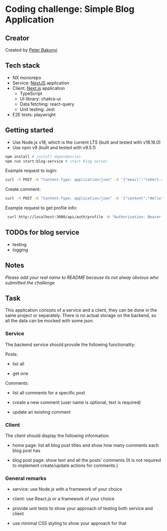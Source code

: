 # Coding challenge: Simple Blog Application

## Creator

Created by [Peter Bakonyi](https://github.com/peterbakonyi05)

## Tech stack

- NX monorepo
- Service: [NestJS](https://nestjs.com/) application
- Client: [Next.js](https://nextjs.org/) application
  - TypeScript
  - UI library: chakra-ui
  - Data fetching: react-query
  - Unit testing: Jest
- E2E tests: playwright

## Getting started

- Use Node.js v18, which is the current LTS (built and tested with v18.16.0)
- Use npm v9 (built and tested with v9.5.1)

```sh
npm install # install dependencies
npm run start:blog-service # start blog server
```

Example request to login:

```sh
curl -X POST -H "Content-Type: application/json" -d '{"email":"robert.reactfan@gmail.com","password":"react"}' http://localhost:3000/api/auth/login
```

Create comment:

```sh
curl -X POST -H "Content-Type: application/json" -d '{"content":"Hello", "postId": 1}' http://localhost:3000/api/comments
```

Example request to get profile info:

```sh
 curl http://localhost:3000/api/auth/profile -H "Authorization: Bearer eyJhbGciOiJIUzI1NiIsInR5cCI6IkpXVCJ9.eyJzdWIiOjEsImVtYWlsIjoicm9iZXJ0LnJlYWN0ZmFuQGdtYWlsLmNvbSIsImlhdCI6MTY4Njg1NTIwOSwiZXhwIjoxNjg2ODU4ODA5fQ.ptuJM21aVuuvvyrRil6vpGlwbs250CrttJoNnP-Zprg"
```

## TODOs for blog service

- testing
- logging

## Notes

_Please add your real name to README because its not alway obvious who submitted the challenge_

## Task

This application consists of a service and a client, they can be done in the same project or separately. There is no actual storage on the backend, so all the data can be mocked with some json.

### Service

The backend service should provide the following functionality:

Posts:

- list all

- get one

Comments:

- list all comments for a specific post

- create a new comment (user name is optional, text is required)

- update an existing comment

### Client

The client should display the following information:

- home page: list all blog post titles and show how many comments each blog post has

- blog post page: show text and all the posts' comments (It is not required to implement create/update actions for comments.)

### General remarks

- service: use Node.js with a framework of your choice

- client: use React.js or a framework of your choice

- provide unit tests to show your approach of testing both service and client

- use minimal CSS styling to show your approach for that

